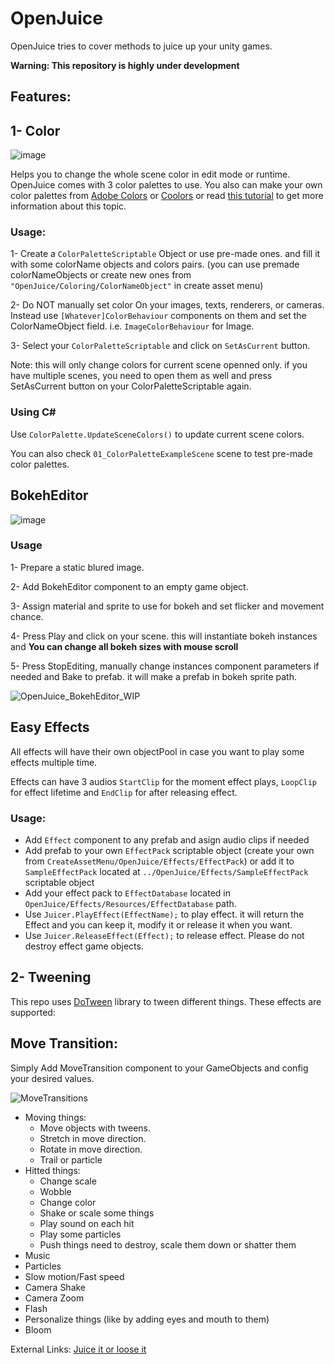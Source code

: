 # OpenJuice

OpenJuice tries to cover methods to juice up your unity games.

**Warning: This repository is highly under development**

## Features:

## 1- Color

![image](https://git.cafebazaar.ir/cafebazi-studio/openjuice/uploads/8b87aac7a6fa0d6c9c71f6492456c561/OpenJuice_Color.gif)

Helps you to change the whole scene color in edit mode or runtime.
OpenJuice comes with 3 color palettes to use. You also can make your own color palettes from [Adobe Colors](https://color.adobe.com/create/color-wheel) or [Coolors](https://coolors.co/palettes/popular) or read [this tutorial](https://gamedevelopment.tutsplus.com/articles/picking-a-color-palette-for-your-games-artwork--gamedev-1174) to get more information about this topic.

### Usage:

1- Create a `ColorPaletteScriptable` Object or use pre-made ones. and fill it with some colorName objects and colors pairs. (you can use premade colorNameObjects or create new ones from `"OpenJuice/Coloring/ColorNameObject"` in create asset menu)

2- Do NOT manually set color On your images, texts, renderers, or cameras. Instead use `[Whatever]ColorBehaviour` components on them and set the ColorNameObject field. i.e. `ImageColorBehaviour` for Image.

3- Select your `ColorPaletteScriptable` and click on `SetAsCurrent` button.

Note: this will only change colors for current scene openned only. if you have multiple scenes, you need to open them as well and press SetAsCurrent button on your ColorPaletteScriptable again.

### Using C#

Use `ColorPalette.UpdateSceneColors()` to update current scene colors.

You can also check `01_ColorPaletteExampleScene` scene to test pre-made color palettes.

## BokehEditor

![image](https://git.cafebazaar.ir/cafebazi-studio/openjuice/uploads/5f90b03a8a89a84549c5b96126257a70/OpenJuice_BokehEditor.gif)

### Usage

1- Prepare a static blured image.

2- Add BokehEditor component to an empty game object.

3- Assign material and sprite to use for bokeh and set flicker and movement chance.

4- Press Play and click on your scene. this will instantiate bokeh instances and **You can change all bokeh sizes with mouse scroll**

5- Press StopEditing, manually change instances component parameters if needed and Bake to prefab. it will make a prefab in bokeh sprite path.

![OpenJuice_BokehEditor_WIP](https://git.cafebazaar.ir/cafebazi-studio/openjuice/uploads/b748d9820fb6349df83c60a5f8ffafc9/OpenJuice_BokehEditor_WIP.gif)

## Easy Effects

All effects will have their own objectPool in case you want to play some effects multiple time.

Effects can have 3 audios `StartClip` for the moment effect plays, `LoopClip` for effect lifetime and `EndClip` for after releasing effect.

### Usage:

- Add `Effect` component to any prefab and asign audio clips if needed
- Add prefab to your own `EffectPack` scriptable object (create your own from `CreateAssetMenu/OpenJuice/Effects/EffectPack`) or add it to `SampleEffectPack` located at `../OpenJuice/Effects/SampleEffectPack` scriptable object
- Add your effect pack to `EffectDatabase` located in `OpenJuice/Effects/Resources/EffectDatabase` path.
- Use `Juicer.PlayEffect(EffectName);` to play effect. it will return the Effect and you can keep it, modify it or release it when you want.
- Use `Juicer.ReleaseEffect(Effect);` to release effect. Please do not destroy effect game objects.

## 2- Tweening

This repo uses [DoTween](http://dotween.demigiant.com/inde) library to tween different things.
These effects are supported:

## Move Transition:

Simply Add MoveTransition component to your GameObjects and config your desired values.

![MoveTransitions](https://git.cafebazaar.ir/cafebazi-studio/openjuice/uploads/a8d4ff0a1d6a902bebeabd43568f9fa8/MoveTransitions.gif)

- Moving things:
  - Move objects with tweens.
  - Stretch in move direction.
  - Rotate in move direction.
  - Trail or particle
- Hitted things:
  - Change scale
  - Wobble
  - Change color
  - Shake or scale some things
  - Play sound on each hit
  - Play some particles
  - Push things need to destroy, scale them down or shatter them
- Music
- Particles
- Slow motion/Fast speed
- Camera Shake
- Camera Zoom
- Flash
- Personalize things (like by adding eyes and mouth to them)
- Bloom

External Links: [Juice it or loose it](https://www.youtube.com/watch?v=Fy0aCDmgnxg)
